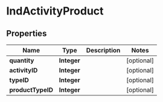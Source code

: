 
# IndActivityProduct

## Properties
Name | Type | Description | Notes
------------ | ------------- | ------------- | -------------
**quantity** | **Integer** |  |  [optional]
**activityID** | **Integer** |  |  [optional]
**typeID** | **Integer** |  |  [optional]
**productTypeID** | **Integer** |  |  [optional]




